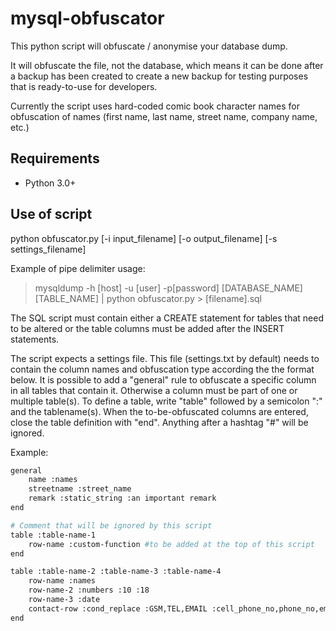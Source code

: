 # mysql-obfuscator
This python script will obfuscate / anonymise your database dump.

It will obfuscate the file, not the database, which means it can be done after a backup has been created to create a new backup for testing purposes that is ready-to-use for developers.

Currently the script uses hard-coded comic book character names for obfuscation of names (first name, last name, street name, company name, etc.)

## Requirements
* Python 3.0+

## Use of script
python obfuscator.py [-i input_filename] [-o output_filename] [-s settings_filename]

Example of pipe delimiter usage:
> mysqldump -h [host] -u [user] -p[password] [DATABASE_NAME] [TABLE_NAME] | python obfuscator.py > [filename].sql

The SQL script must contain either a CREATE statement for tables that need to be altered
or the table columns must be added after the INSERT statements.

The script expects a settings file. This file (settings.txt by default) needs to contain 
the column names and obfuscation type according the the format below.
It is possible to add a "general" rule to obfuscate a specific column in all tables that 
contain it. Otherwise a column must be part of one or multiple table(s).
To define a table, write "table" followed by a semicolon ":" and the tablename(s).
When the to-be-obfuscated columns are entered, close the table definition with "end".
Anything after a hashtag "#" will be ignored.

Example:

```bash
general
    name :names
    streetname :street_name
    remark :static_string :an important remark
end

# Comment that will be ignored by this script
table :table-name-1
    row-name :custom-function #to be added at the top of this script
end

table :table-name-2 :table-name-3 :table-name-4
    row-name :names
    row-name-2 :numbers :10 :18
    row-name-3 :date
    contact-row :cond_replace :GSM,TEL,EMAIL :cell_phone_no,phone_no,email
end
```
